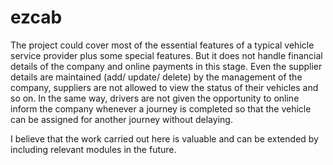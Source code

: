 # ezcab
The project could cover most of the essential features of a typical vehicle service provider plus some special features. But it does not handle financial details of the company and online payments in this stage. Even the supplier details are maintained (add/ update/ delete) by the management of the company, suppliers are not allowed to view the status of their vehicles and so on. In the same way, drivers are not given the opportunity to online inform the company whenever a journey is completed so that the vehicle can be assigned for another journey without delaying.     

I believe that the work carried out here is valuable and can be extended by including relevant modules in the future.
